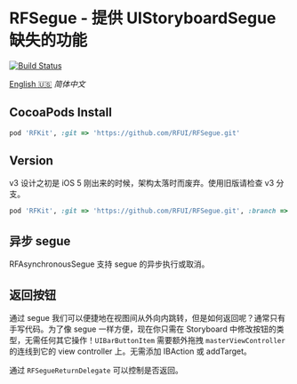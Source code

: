# RFSegue - 提供 UIStoryboardSegue 缺失的功能

[![Build Status](https://travis-ci.org/RFUI/RFSegue.svg?branch=master)](https://travis-ci.org/RFUI/RFSegue)

<base href="//github.com/RFUI/RFSegue/blob/master/" />

[English :us:](Readme.md) *简体中文*

## CocoaPods Install

```ruby
pod 'RFKit', :git => 'https://github.com/RFUI/RFSegue.git'
```

## Version

v3 设计之初是 iOS 5 刚出来的时候，架构太落时而废弃。使用旧版请检查 v3 分支。

```ruby
pod 'RFKit', :git => 'https://github.com/RFUI/RFSegue.git', :branch => 'v3'
```

## 异步 segue

RFAsynchronousSegue 支持 segue 的异步执行或取消。

## 返回按钮

通过 segue 我们可以便捷地在视图间从外向内跳转，但是如何返回呢？通常只有手写代码。为了像 segue 一样方便，现在你只需在 Storyboard 中修改按钮的类型，无需任何其它操作！`UIBarButtonItem` 需要额外拖拽 `masterViewController` 的连线到它的 view controller 上。无需添加 IBAction 或 addTarget。

通过 `RFSegueReturnDelegate` 可以控制是否返回。
